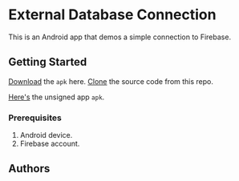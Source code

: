 # External Database Connection
This is an Android app that demos a simple connection to Firebase.

## Getting Started

[Download](https://github.com/Mondieki/AndroidAPKs/raw/master/ExDBConn.apk) the `apk` here.
[Clone](https://github.com/JacobMue/ExternalDatabase.git) the source code from this repo.

[Here's](https://github.com/Mondieki/AndroidAPKs/raw/master/app-debug.apk) the unsigned app `apk`.

### Prerequisites

1. Android device.
2. Firebase account.

## Authors
